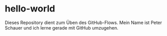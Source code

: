 # hello-world
Dieses Repository dient zum Üben des GitHub-Flows.
Mein Name ist Peter Schauer und ich lerne gerade mit GitHub umzugehen.

